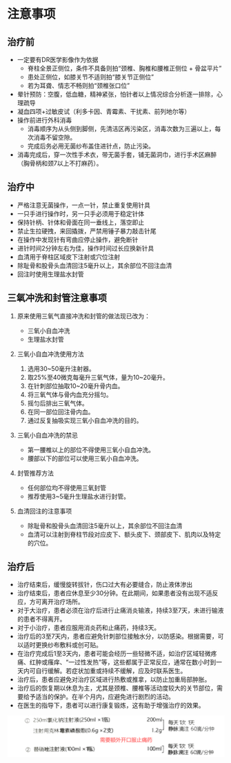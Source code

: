 # 注意事项

## 治疗前

- 一定要有DR医学影像作为依据
  - 脊柱全景正侧位，条件不具备则拍“颈椎、胸椎和腰椎正侧位 + 骨盆平片”
  - 患处正侧位，如膝关节不适则拍“膝关节正侧位”
  - 若为耳聋、情志不畅则拍“颈椎张口位”
- 晕针预防：空腹，低血糖，精神紧张，怕针者以上情况综合分析逐一排除，心理疏导
- 凝血四项+过敏皮试（利多卡因、青霉素、干扰素、前列地尔等）
- 操作前进行外科消毒
  - 消毒顺序为从头侧到脚侧，先清洁区再污染区，消毒次数为三遍以上，每次消毒不留空隙。
  - 完成后务必用无菌纱布盖住进针点，防止污染。
- 消毒完成后，穿一次性手术衣，带无菌手套，铺无菌洞巾，进行手术区麻醉（胸骨柄和颈7以上不打麻药）。

## 治疗中

- 严格注意无菌操作，一点一针，禁止重复使用针具
- 一只手进行操作时，另一只手必须用于稳定针体
- 保持针柄、针体和骨面在同一垂线上，落空即止
- 禁止生拉硬拽，来回撬拨，严禁用锤子暴力敲击针尾
- 在操作中发现针有弯曲应停止操作，避免断针
- 进针时间2分钟左右为佳，操作时间过长应换新针具
- 血清用于脊柱区域皮下注射或穴位注射
- 除耻骨和股骨头血清回注5毫升以上，其余部位不回注血清
- 回注时使用生理盐水封管

## 三氧冲洗和封管注意事项

1. 原来使用三氧气直接冲洗和封管的做法现已改为：
     - 三氧小自血冲洗
     - 生理盐水封管

2. 三氧小自血冲洗使用方法
     1. 选用30~50毫升注射器。
     2. 取25%至40微克每毫升三氧气体，量为10~20毫升。
     3. 在针刺部位抽取10~20毫升骨内血。
     4. 将三氧气体与骨内血充分摇匀。
     5. 摇匀后排出三氧气体。
     6. 在同一部位回注骨内血。
     7. 通过反复抽吸实现三氧小自血冲洗的目的。

3. 三氧小自血冲洗的禁忌
     - 第一腰椎以上的部位不得使用三氧小自血冲洗。
     - 腰部以下的部位可以使用三氧小自血冲洗。

4. 封管推荐方法
     - 任何部位均不得使用三氧封管
     - 推荐使用3~5毫升生理盐水进行封管。

5. 血清回注的注意事项
   - 除耻骨和股骨头血清回注5毫升以上，其余部位不回注血清
   - 血清可以注射到脊柱节段对应皮下、额头皮下、颈部皮下、肌肉以及特定的穴位。

## 治疗后

- 治疗结束后，缓慢旋转拔针，伤口过大有必要缝合，防止液体渗出
- 治疗结束后，患者应休息至少30分钟。在此期间，如果患者没有出现不适反应，方可离开治疗场所。
- 对于大治疗，患者必须在治疗后进行止痛消炎输液，持续3至7天，未进行输液的患者不得离开。
- 对于小治疗，患者应服用消炎药和止痛药，持续3天。
- 治疗后的3至7天内，患者应避免针刺部位接触水分，以防感染。根据需要，可以适时更换纱布敷料或创可贴。
- 在治疗完成后1至3天内，患者可能会经历一些轻微不适，如治疗区域轻微疼痛、红肿或瘙痒、“一过性发热”等，这些都属于正常反应，通常在数小时到一天内可自行缓解。若症状加重或持续不缓解，应及时联系医生。
- 治疗后，患者应避免对治疗区域进行热敷或推拿，以防止加重局部肿胀。
- 治疗后的恢复期以休息为主，尤其是颈椎、腰椎等活动度较大的关节部位，需要给予适当的保护。在半个月内，应避免进行剧烈的活动。
- 在医生的指导下，患者可以进行康复锻炼，这有助于增强治疗的效果。

![输液](images/输液.png)
